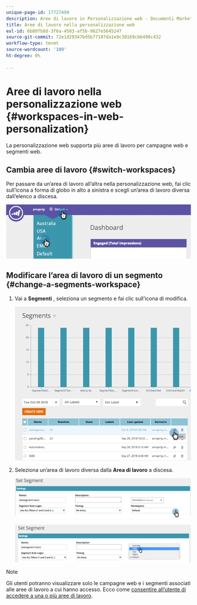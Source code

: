 ```yaml
---
unique-page-id: 17727499
description: Aree di lavoro in Personalizzazione web - Documenti Marketo - Documentazione del prodotto
title: Aree di lavoro nella personalizzazione web
exl-id: 6b80fb8d-3f6a-4503-af5b-9627e5645247
source-git-commit: 72e1d29347bd5b77107da1e9c30169cb6490c432
workflow-type: tm+mt
source-wordcount: '109'
ht-degree: 0%

---
```


# Aree di lavoro nella personalizzazione web {#workspaces-in-web-personalization}

La personalizzazione web supporta più aree di lavoro per campagne web e segmenti web.

## Cambia aree di lavoro {#switch-workspaces}

Per passare da un’area di lavoro all’altra nella personalizzazione web, fai clic sull’icona a forma di globo in alto a sinistra e scegli un’area di lavoro diversa dall’elenco a discesa.

![](assets/ss7.png)

## Modificare l’area di lavoro di un segmento {#change-a-segments-workspace}

1. Vai a **Segmenti** , seleziona un segmento e fai clic sull’icona di modifica.

   ![](assets/ss4.png)

1. Seleziona un’area di lavoro diversa dalla **Area di lavoro** a discesa.

   ![](assets/ss6.png)

   ![](assets/ss5.png)

>[!NOTE]
>
>Gli utenti potranno visualizzare solo le campagne web e i segmenti associati alle aree di lavoro a cui hanno accesso. Ecco come [consentire all’utente di accedere a una o più aree di lavoro](/help/marketo/product-docs/administration/workspaces-and-person-partitions/allow-user-access-to-a-workspace.md).
